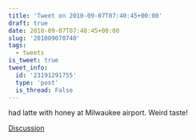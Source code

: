 ```yaml
---
title: 'Tweet on 2010-09-07T07:40:45+00:00'
draft: true
date: 2010-09-07T07:40:45+00:00
slug: '201009070740'
tags:
  - tweets
is_tweet: true
tweet_info:
  id: '23191291755'
  type: 'post'
  is_thread: False
---
```




had latte with honey at Milwaukee airport. Weird taste!

[Discussion](https://x.com/sytelus/status/23191291755)
